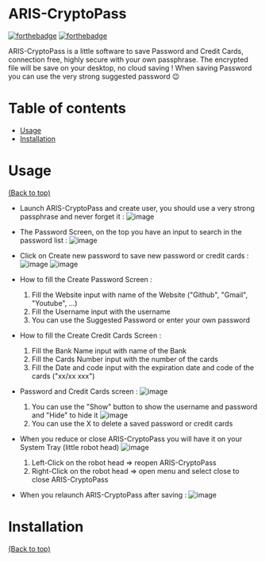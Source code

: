 # ARIS-CryptoPass

[![forthebadge](http://forthebadge.com/images/badges/made-with-python.svg)](http://forthebadge.com)
[![forthebadge](http://forthebadge.com/images/badges/built-with-love.svg)](http://forthebadge.com)

ARIS-CryptoPass is a little software to save Password and Credit Cards, connection free, highly secure with your own passphrase.
The encrypted file will be save on your desktop, no cloud saving ! 
When saving Password you can use the very strong suggested password :wink:

# Table of contents

- [Usage](#usage)
- [Installation](#installation)

 # Usage

[(Back to top)](#table-of-contents)

- Launch ARIS-CryptoPass and create user, you should use a very strong passphrase and never forget it : 
  ![image](docs/CreateUser.png)

- The Password Screen, on the top you have an input to search in the password list : 
  ![image](docs/PasswordScreenEmpty.png)

- Click on Create new password to save new password or credit cards :
  ![image](docs/CreatePassword.png)
  ![image](docs/CreateCreditCards.png)

- How to fill the Create Password Screen : 
  1) Fill the Website input with name of the Website ("Github", "Gmail", "Youtube", ...)
  2) Fill the Username input with the username
  3) You can use the Suggested Password or enter your own password
  
- How to fill the Create Credit Cards Screen : 
  1) Fill the Bank Name input with name of the Bank
  2) Fill the Cards Number input with the number of the cards
  3) Fill the Date and code input with the expiration date and code of the cards ("xx/xx xxx") 

- Password and Credit Cards screen :
  ![image](docs/PasswordScreenWithPassword.png)
  
  1) You can use the "Show" button to show the username and password and "Hide" to hide it
    ![image](docs/PasswordScreenShowHide.png)
  2) You can use the X to delete a saved password or credit cards

- When you reduce or close ARIS-CryptoPass you will have it on your System Tray (little robot head)
  ![image](docs/SystemTray.png)
  
  1) Left-Click on the robot head => reopen ARIS-CryptoPass
  2) Right-Click on the robot head => open menu and select close to close ARIS-CryptoPass


- When you relaunch ARIS-CryptoPass after saving : 
  ![image](docs/AccessPage.png) 

# Installation

[(Back to top)](#table-of-contents)
